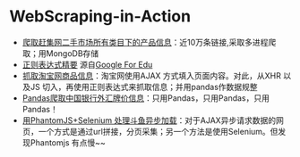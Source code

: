 # WebScraping-in-Action
* [爬取赶集网二手市场所有类目下的产品信息](https://github.com/Zorro-Lin-7/WebScraping-in-Action/tree/master/ganjiwang)：近10万条链接,采取多进程爬取；用MongoDB存储
* [正则表达式精要](https://github.com/Zorro-Lin-7/WebScraping-in-Action/blob/master/%E6%AD%A3%E5%88%99%E8%A1%A8%E8%BE%BE%E5%BC%8F.ipynb)  源自[Google For Edu](https://developers.google.com/edu/python/regular-expressions)
* [抓取淘宝网商品信息](https://github.com/Zorro-Lin-7/WebScraping-in-Action/blob/master/%E6%8A%93%E5%8F%96%E6%B7%98%E5%AE%9D%E5%95%86%E5%93%81%E4%BF%A1%E6%81%AF.ipynb)：淘宝网使用AJAX 方式填入页面内容。对此，从XHR 以及JS 切入，再使用正则表达式来抓取信息；并用pandas作数据规整
* [Pandas爬取中国银行外汇牌价信息](https://github.com/Zorro-Lin-7/WebScraping-in-Action/blob/master/pandas%E7%88%AC%E5%8F%96%E5%A4%96%E6%B1%87%E7%89%8C%E4%BB%B7.ipynb)：只用Pandas，只用Pandas，只用Pandas！
* [用PhantomJS+Selenium 处理斗鱼异步加载](https://github.com/Zorro-Lin-7/WebScraping-in-Action/blob/master/%E6%96%97%E9%B1%BCAJAX.py)：对于AJAX异步请求数据的网页，一个方式是通过url拼接，分页采集；另一个方法是使用Selenium。但发现Phantomjs 有点慢~~
